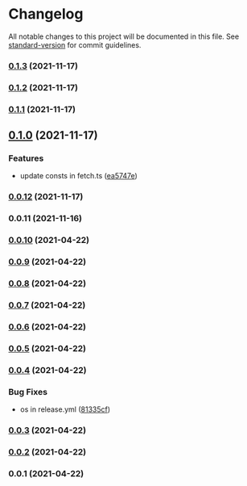# Changelog

All notable changes to this project will be documented in this file. See [standard-version](https://github.com/conventional-changelog/standard-version) for commit guidelines.

### [0.1.3](https://github.com/rdarida/pantry-cloud/compare/v0.1.2...v0.1.3) (2021-11-17)

### [0.1.2](https://github.com/rdarida/pantry-cloud/compare/v0.1.1...v0.1.2) (2021-11-17)

### [0.1.1](https://github.com/rdarida/pantry-cloud/compare/v0.1.0...v0.1.1) (2021-11-17)

## [0.1.0](https://github.com/rdarida/pantry-cloud/compare/v0.0.12...v0.1.0) (2021-11-17)


### Features

* update consts in fetch.ts ([ea5747e](https://github.com/rdarida/pantry-cloud/commit/ea5747ebba8d2d7906ae992aa2815ee8b81b467a))

### [0.0.12](https://github.com/rdarida/pantry-cloud/compare/v0.0.11...v0.0.12) (2021-11-17)

### 0.0.11 (2021-11-16)

### [0.0.10](https://github.com/rdarida/pantry-cloud/compare/v0.0.9...v0.0.10) (2021-04-22)

### [0.0.9](https://github.com/rdarida/pantry-cloud/compare/v0.0.8...v0.0.9) (2021-04-22)

### [0.0.8](https://github.com/rdarida/pantry-cloud/compare/v0.0.7...v0.0.8) (2021-04-22)

### [0.0.7](https://github.com/rdarida/pantry-cloud/compare/v0.0.6...v0.0.7) (2021-04-22)

### [0.0.6](https://github.com/rdarida/pantry-cloud/compare/v0.0.5...v0.0.6) (2021-04-22)

### [0.0.5](https://github.com/rdarida/pantry-cloud/compare/v0.0.4...v0.0.5) (2021-04-22)

### [0.0.4](https://github.com/rdarida/pantry-cloud/compare/v0.0.3...v0.0.4) (2021-04-22)


### Bug Fixes

* os in release.yml ([81335cf](https://github.com/rdarida/pantry-cloud/commit/81335cfc91774bd093ec2d3960696aec31ef4886))

### [0.0.3](https://github.com/rdarida/pantry-cloud/compare/v0.0.2...v0.0.3) (2021-04-22)

### [0.0.2](https://github.com/rdarida/pantry-cloud/compare/v0.0.1...v0.0.2) (2021-04-22)

### 0.0.1 (2021-04-22)
